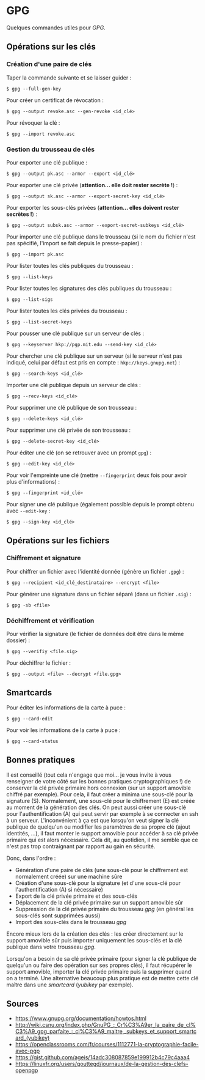 GPG
===

Quelques commandes utiles pour *GPG*.

## Opérations sur les clés

### Création d'une paire de clés

Taper la commande suivante et se laisser guider :
```
$ gpg --full-gen-key
```

Pour créer un certificat de révocation :
```
$ gpg --output revoke.asc --gen-revoke <id_clé>
```

Pour révoquer la clé :
```
$ gpg --import revoke.asc
```

### Gestion du trousseau de clés

Pour exporter une clé publique :
```
$ gpg --output pk.asc --armor --export <id_clé>
```

Pour exporter une clé privée (**attention... elle doit rester secrète !**) :
```
$ gpg --output sk.asc --armor --export-secret-key <id_clé>
```

Pour exporter les sous-clés privées
(**attention... elles doivent rester secrètes !**) :
```
$ gpg --output subsk.asc --armor --export-secret-subkeys <id_clé>
```

Pour importer une clé publique dans le trousseau (si le nom du fichier n'est
pas spécifié, l'import se fait depuis le presse-papier) :
```
$ gpg --import pk.asc
```

Pour lister toutes les clés publiques du trousseau :
```
$ gpg --list-keys
```

Pour lister toutes les signatures des clés publiques du trousseau :
```
$ gpg --list-sigs
```

Pour lister toutes les clés privées du trousseau :
```
$ gpg --list-secret-keys
```

Pour pousser une clé publique sur un serveur de clés :
```
$ gpg --keyserver hkp://pgp.mit.edu --send-key <id_clé>
```

Pour chercher une clé publique sur un serveur (si le serveur n'est pas
indiqué, celui par défaut est pris en compte : `hkp://keys.gnupg.net`) :
```
$ gpg --search-keys <id_clé>
```

Importer une clé publique depuis un serveur de clés :
```
$ gpg --recv-keys <id_clé>
```

Pour supprimer une clé publique de son trousseau :
```
$ gpg --delete-keys <id_clé>
```

Pour supprimer une clé privée de son trousseau :
```
$ gpg --delete-secret-key <id_clé>
```

Pour éditer une clé (on se retrouver avec un prompt `gpg`) :
```
$ gpg --edit-key <id_clé>
```

Pour voir l'empreinte une clé (mettre `--fingerprint` deux fois pour avoir
plus d'informations) :
```
$ gpg --fingerprint <id_clé>
```

Pour signer une clé publique (également possible depuis le prompt obtenu
avec `--edit-key` :
```
$ gpg --sign-key <id_clé>
```

## Opérations sur les fichiers

### Chiffrement et signature

Pour chiffrer un fichier avec l'identité donnée (génère un fichier `.gpg`) :
```
$ gpg --recipient <id_clé_destinataire> --encrypt <file>
```

Pour générer une signature dans un fichier séparé (dans un fichier `.sig`) :
```
$ gpg -sb <file>
```

### Déchiffrement et vérification

Pour vérifier la signature (le fichier de données doit être dans le même
dossier) :
```
$ gpg --verifiy <file.sig>
```

Pour déchiffrer le fichier :
```
$ gpg --output <file> --decrypt <file.gpg>
```

## Smartcards

Pour éditer les informations de la carte à puce :
```
$ gpg --card-edit
```

Pour voir les informations de la carte à puce :
```
$ gpg --card-status
```

## Bonnes pratiques

Il est conseillé (tout cela n'engage que moi... je vous invite à vous
renseigner de votre côté sur les bonnes pratiques cryptographiques !) de
conserver la clé privée primaire hors connexion (sur un support amovible
chiffré par exemple). Pour cela, il faut créer a minima une sous-clé pour la
signature (S). Normalement, une sous-clé pour le chiffrement (E) est créée au
moment de la génération des clés. On peut aussi créer une sous-clé pour
l'authentification (A) qui peut servir par exemple à se connecter en ssh à un
serveur.
L'inconvénient à ça est que lorsqu'on veut signer la clé publique de
quelqu'un ou modifier les paramètres de sa propre clé (ajout identités, ...),
il faut monter le support amovible pour accéder à sa clé privée primaire qui
est alors nécessaire. Cela dit, au quotidien, il me semble que ce n'est pas
trop contraignant par rapport au gain en sécurité.

Donc, dans l'ordre :

* Génération d'une paire de clés (une sous-clé pour le chiffrement est
  normalement créée) sur une machine sûre
* Création d'une sous-clé pour la signature (et d'une sous-clé pour
  l'authentification (A) si nécessaire)
* Export de la clé privée primaire et des sous-clés
* Déplacement de la clé privée primaire sur un support amovible sûr
* Suppression de la clé privée primaire du trousseau *gpg* (en général
  les sous-clés sont supprimées aussi)
* Import des sous-clés dans le trousseau *gpg*

Encore mieux lors de la création des clés : les créer directement sur le
support amovible sûr puis importer uniquement les sous-clés et la clé publique
dans votre trousseau *gpg*.

Lorsqu'on a besoin de sa clé privée primaire (pour signer la clé publique de
quelqu'un ou faire des opération sur ses propres clés), il faut récupérer le
support amovible, importer la clé privée primaire puis la supprimer quand on a
terminé. Une alternative beaucoup plus pratique est de mettre cette clé maître
dans une *smartcard* (*yubikey* par exemple).

## Sources

* <https://www.gnupg.org/documentation/howtos.html>
* <http://wiki.csnu.org/index.php/GnuPG_:_Cr%C3%A9er_la_paire_de_cl%C3%A9_gpg_parfaite_:_cl%C3%A9_maitre,_subkeys_et_support_smartcard_(yubikey)>
* <https://openclassrooms.com/fr/courses/1112771-la-cryptographie-facile-avec-pgp>
* <https://gist.github.com/ageis/14adc308087859e199912b4c79c4aaa4>
* <https://linuxfr.org/users/gouttegd/journaux/de-la-gestion-des-clefs-openpgp>

